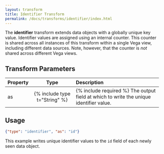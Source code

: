 ```yaml
---
layout: transform
title: Identifier Transform
permalink: /docs/transforms/identifier/index.html
---
```


The **identifier** transform extends data objects with a globally unique key value. Identifier values are assigned using an internal counter. This counter is shared across all instances of this transform within a single Vega view, including different data sources. Note, however, that the counter is _not_ shared across different Vega views.

## Transform Parameters

| Property            | Type                           | Description   |
| :------------------ | :----------------------------: | :------------ |
| as                  | {% include type t="String" %}  | {% include required %} The output field at which to write the unique identifier value.|

## Usage

```json
{"type": "identifier", "as": "id"}
```

This example writes unique identifier values to the `id` field of each newly seen data object.
